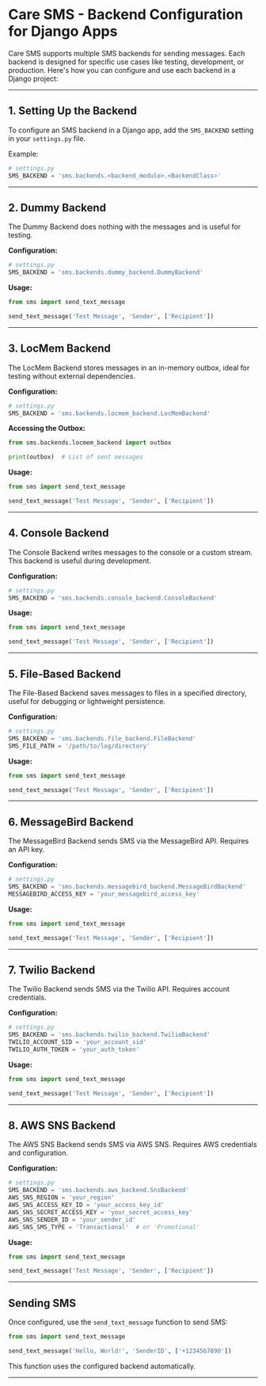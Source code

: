 # Care SMS - Backend Configuration for Django Apps

Care SMS supports multiple SMS backends for sending messages. Each backend is designed for specific use cases like testing, development, or production. Here's how you can configure and use each backend in a Django project:

---

## **1. Setting Up the Backend**
To configure an SMS backend in a Django app, add the `SMS_BACKEND` setting in your `settings.py` file.

Example:
```python
# settings.py
SMS_BACKEND = 'sms.backends.<backend_module>.<BackendClass>'
```

---

## **2. Dummy Backend**
The Dummy Backend does nothing with the messages and is useful for testing.

**Configuration:**
```python
# settings.py
SMS_BACKEND = 'sms.backends.dummy_backend.DummyBackend'
```

**Usage:**
```python
from sms import send_text_message

send_text_message('Test Message', 'Sender', ['Recipient'])
```

---

## **3. LocMem Backend**
The LocMem Backend stores messages in an in-memory outbox, ideal for testing without external dependencies.

**Configuration:**
```python
# settings.py
SMS_BACKEND = 'sms.backends.locmem_backend.LocMemBackend'
```

**Accessing the Outbox:**
```python
from sms.backends.locmem_backend import outbox

print(outbox)  # List of sent messages
```

**Usage:**
```python
from sms import send_text_message

send_text_message('Test Message', 'Sender', ['Recipient'])
```

---

## **4. Console Backend**
The Console Backend writes messages to the console or a custom stream. This backend is useful during development.

**Configuration:**
```python
# settings.py
SMS_BACKEND = 'sms.backends.console_backend.ConsoleBackend'
```

**Usage:**
```python
from sms import send_text_message

send_text_message('Test Message', 'Sender', ['Recipient'])
```

---

## **5. File-Based Backend**
The File-Based Backend saves messages to files in a specified directory, useful for debugging or lightweight persistence.

**Configuration:**
```python
# settings.py
SMS_BACKEND = 'sms.backends.file_backend.FileBackend'
SMS_FILE_PATH = '/path/to/log/directory'
```

**Usage:**
```python
from sms import send_text_message

send_text_message('Test Message', 'Sender', ['Recipient'])
```

---

## **6. MessageBird Backend**
The MessageBird Backend sends SMS via the MessageBird API. Requires an API key.

**Configuration:**
```python
# settings.py
SMS_BACKEND = 'sms.backends.messagebird_backend.MessageBirdBackend'
MESSAGEBIRD_ACCESS_KEY = 'your_messagebird_access_key'
```

**Usage:**
```python
from sms import send_text_message

send_text_message('Test Message', 'Sender', ['Recipient'])
```

---

## **7. Twilio Backend**
The Twilio Backend sends SMS via the Twilio API. Requires account credentials.

**Configuration:**
```python
# settings.py
SMS_BACKEND = 'sms.backends.twilio_backend.TwilioBackend'
TWILIO_ACCOUNT_SID = 'your_account_sid'
TWILIO_AUTH_TOKEN = 'your_auth_token'
```

**Usage:**
```python
from sms import send_text_message

send_text_message('Test Message', 'Sender', ['Recipient'])
```

---

## **8. AWS SNS Backend**
The AWS SNS Backend sends SMS via AWS SNS. Requires AWS credentials and configuration.

**Configuration:**
```python
# settings.py
SMS_BACKEND = 'sms.backends.aws_backend.SnsBackend'
AWS_SNS_REGION = 'your_region'
AWS_SNS_ACCESS_KEY_ID = 'your_access_key_id'
AWS_SNS_SECRET_ACCESS_KEY = 'your_secret_access_key'
AWS_SNS_SENDER_ID = 'your_sender_id'
AWS_SNS_SMS_TYPE = 'Transactional'  # or 'Promotional'
```

**Usage:**
```python
from sms import send_text_message

send_text_message('Test Message', 'Sender', ['Recipient'])
```

---

## **Sending SMS**
Once configured, use the `send_text_message` function to send SMS:
```python
from sms import send_text_message

send_text_message('Hello, World!', 'SenderID', ['+1234567890'])
```

This function uses the configured backend automatically.

---
